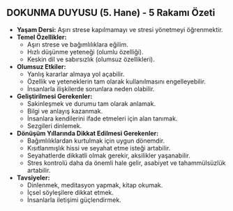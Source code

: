 ## DOKUNMA DUYUSU (5. Hane) - 5 Rakamı Özeti

* **Yaşam Dersi:** Aşırı strese kapılmamayı ve stresi yönetmeyi öğrenmektir. 
* **Temel Özellikler:**
    * Aşırı strese ve bağımlılıklara eğilim.
    * Hızlı düşünme yeteneği (olumlu özelliği).
    * Keskin dil ve sabırsızlık (olumsuz özellikleri).
* **Olumsuz Etkiler:**
    * Yanlış kararlar almaya yol açabilir.
    * Özellik ve yeteneklerin tam olarak kullanılmasını engelleyebilir.
    * İnsanlarla ilişkilerde sorunlara neden olabilir.
* **Geliştirilmesi Gerekenler:**
    * Sakinleşmek ve durumu tam olarak anlamak.
    * Bilgi ve anlayış kazanmak.
    * İnsanlara kendilerini ifade etmeleri için alan tanımak.
    * Sezgileri dinlemek.
* **Dönüşüm Yıllarında Dikkat Edilmesi Gerekenler:**
    * Bağımlılıklardan kurtulmak için uygun dönemdir.
    * Kısıtlanmışlık hissi ve seyahat etme isteği artabilir. 
    * Seyahatlerde dikkatli olmak gerekir, aksilikler yaşanabilir.
    * Stres kontrolü daha da önemli hale gelir, asabiyet ve tahammülsüzlük artabilir.
* **Tavsiyeler:**
    * Dinlenmek, meditasyon yapmak, kitap okumak.
    * İçsel söyleşilere dikkat etmek.
    * İnsanlarla iletişimi güçlendirmek. 
